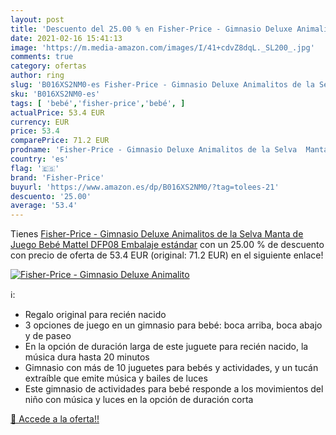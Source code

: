 ```yaml
---
layout: post
title: 'Descuento del 25.00 % en Fisher-Price - Gimnasio Deluxe Animalito'
date: 2021-02-16 15:41:13
image: 'https://m.media-amazon.com/images/I/41+cdvZ8dqL._SL200_.jpg'
comments: true
category: ofertas
author: ring
slug: 'B016XS2NM0-es Fisher-Price - Gimnasio Deluxe Animalitos de la Selva...'
sku: 'B016XS2NM0-es'
tags: [ 'bebé','fisher-price','bebé', ]
actualPrice: 53.4 EUR
currency: EUR
price: 53.4
comparePrice: 71.2 EUR
prodname: 'Fisher-Price - Gimnasio Deluxe Animalitos de la Selva  Manta de Juego Bebé  Mattel DFP08   Embalaje estándar'
country: 'es'
flag: '🇪🇸'
brand: 'Fisher-Price'
buyurl: 'https://www.amazon.es/dp/B016XS2NM0/?tag=tolees-21'
descuento: '25.00'
average: '53.4'
---
```


Tienes [Fisher-Price - Gimnasio Deluxe Animalitos de la Selva  Manta de Juego Bebé  Mattel DFP08   Embalaje estándar](https://www.amazon.es/dp/B016XS2NM0/?tag=tolees-21) con un 25.00 % de descuento con precio de oferta de 53.4 EUR (original: 71.2 EUR) en el siguiente enlace!

[![Fisher-Price - Gimnasio Deluxe Animalito](https://m.media-amazon.com/images/I/41+cdvZ8dqL._SL200_.jpg)](https://www.amazon.es/dp/B016XS2NM0/?tag=tolees-21)

ℹ️:

- Regalo original para recién nacido
- 3 opciones de juego en un gimnasio para bebé: boca arriba, boca abajo y de paseo
- En la opción de duración larga de este juguete para recién nacido, la música dura hasta 20 minutos
- Gimnasio con más de 10 juguetes para bebés y actividades, y un tucán extraíble que emite música y bailes de luces
- Este gimnasio de actividades para bebé responde a los movimientos del niño con música y luces en la opción de duración corta

[🛒 Accede a la oferta!!](https://www.amazon.es/dp/B016XS2NM0/?tag=tolees-21)
